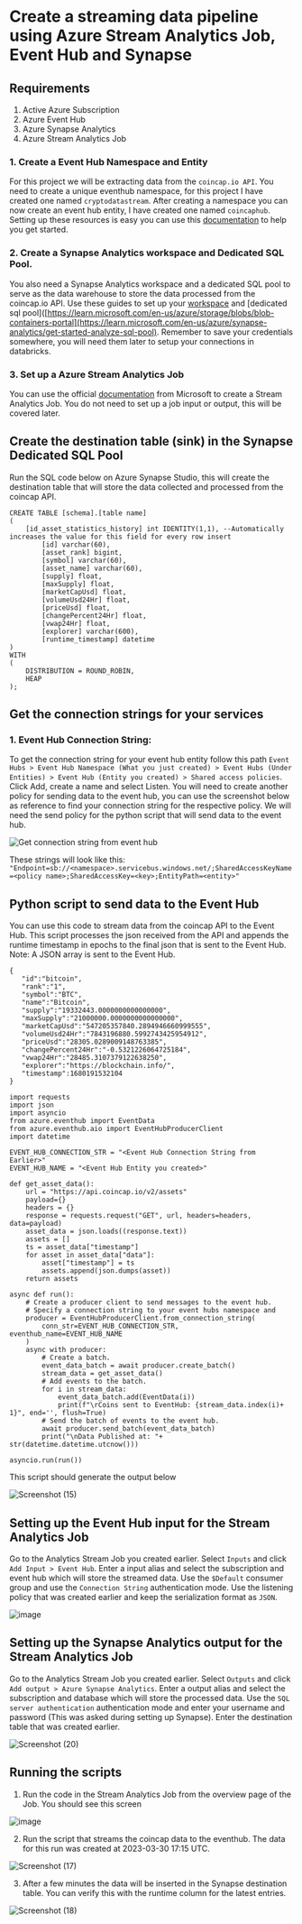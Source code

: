 # Create a streaming data pipeline using Azure Stream Analytics Job, Event Hub and Synapse


## Requirements

1. Active Azure Subscription
2. Azure Event Hub 
3. Azure Synapse Analytics
4. Azure Stream Analytics Job

### 1. Create a Event Hub Namespace and Entity

For this project we will be extracting data from the `coincap.io API`. You need to create a unique eventhub namespace, for this project I have created one named `cryptodatastream`. After creating a namespace you can now create an event hub entity, I have created one named `coincaphub`. Setting up these resources is easy you can use this [documentation](https://learn.microsoft.com/en-us/azure/event-hubs/event-hubs-create) to help you get started.

### 2. Create a Synapse Analytics workspace and Dedicated SQL Pool. 

You also need a Synapse Analytics workspace and a dedicated SQL pool to serve as the data warehouse to store the data processed from the coincap.io API. Use these guides to set up your [workspace](https://learn.microsoft.com/en-us/azure/synapse-analytics/get-started-create-workspace) and [dedicated sql pool]([https://learn.microsoft.com/en-us/azure/storage/blobs/blob-containers-portal](https://learn.microsoft.com/en-us/azure/synapse-analytics/get-started-analyze-sql-pool). Remember to save your credentials somewhere, you will need them later to setup your connections in databricks.

### 3. Set up a Azure Stream Analytics Job

You can use the official [documentation](https://learn.microsoft.com/en-us/azure/stream-analytics/stream-analytics-quick-create-portal#create-a-stream-analytics-job) from Microsoft to create a Stream Analytics Job. You do not need to set up a job input or output, this will be covered later.


## Create the destination table (sink) in the Synapse Dedicated SQL Pool

Run the SQL code below on Azure Synapse Studio, this will create the destination table that will store the data collected and processed from the coincap API.

```	
CREATE TABLE [schema].[table name]
(
    [id_asset_statistics_history] int IDENTITY(1,1), --Automatically increases the value for this field for every row insert
		[id] varchar(60),
		[asset_rank] bigint,
		[symbol] varchar(60),
		[asset_name] varchar(60),
		[supply] float,
		[maxSupply] float,
		[marketCapUsd] float,
		[volumeUsd24Hr] float,
		[priceUsd] float,
		[changePercent24Hr] float,
		[vwap24Hr] float,
		[explorer] varchar(600),
		[runtime_timestamp] datetime
)
WITH
(
    DISTRIBUTION = ROUND_ROBIN,
    HEAP
);
```
## Get the connection strings for your services

### 1. Event Hub Connection String: 
To get the connection string for your event hub entity follow this path `Event Hubs > Event Hub Namespace (What you just created) > Event Hubs (Under Entities) > Event Hub (Entity you created) > Shared access policies`. Click Add, create a name and select Listen. You will need to create another policy for sending data to the event hub, you can use the screenshot below as reference to find your connection string for the respective policy.
We will need the send policy for the python script that will send data to the event hub. 

![Get connection string from event hub](https://user-images.githubusercontent.com/50084105/228879400-dfe8a725-3f93-484c-8bba-2383ac2fea31.png)

These strings will look like this: `"Endpoint=sb://<namespace>.servicebus.windows.net/;SharedAccessKeyName=<policy name>;SharedAccessKey=<key>;EntityPath=<entity>"`

## Python script to send data to the Event Hub

You can use this code to stream data from the coincap API to the Event Hub. This script processes the json received from the API and appends the runtime timestamp in epochs to the final json that is sent to the Event Hub. Note: A JSON array is sent to the Event Hub.

```
{
   "id":"bitcoin",
   "rank":"1",
   "symbol":"BTC",
   "name":"Bitcoin",
   "supply":"19332443.0000000000000000",
   "maxSupply":"21000000.0000000000000000",
   "marketCapUsd":"547205357840.2894946660999555",
   "volumeUsd24Hr":"7843196880.5992743425954912",
   "priceUsd":"28305.0289009148763385",
   "changePercent24Hr":"-0.5321226064725184",
   "vwap24Hr":"28485.3107379122638250",
   "explorer":"https://blockchain.info/",
   "timestamp":1680191532104
}
```

```
import requests
import json
import asyncio
from azure.eventhub import EventData
from azure.eventhub.aio import EventHubProducerClient
import datetime

EVENT_HUB_CONNECTION_STR = "<Event Hub Connection String from Earlier>"
EVENT_HUB_NAME = "<Event Hub Entity you created>"

def get_asset_data():
    url = "https://api.coincap.io/v2/assets"
    payload={}
    headers = {}
    response = requests.request("GET", url, headers=headers, data=payload)
    asset_data = json.loads((response.text))
    assets = []
    ts = asset_data["timestamp"]
    for asset in asset_data["data"]:    
        asset["timestamp"] = ts
        assets.append(json.dumps(asset))
    return assets

async def run():
    # Create a producer client to send messages to the event hub.
    # Specify a connection string to your event hubs namespace and
    producer = EventHubProducerClient.from_connection_string(
        conn_str=EVENT_HUB_CONNECTION_STR, eventhub_name=EVENT_HUB_NAME
    )
    async with producer:
        # Create a batch.
        event_data_batch = await producer.create_batch()
        stream_data = get_asset_data()
        # Add events to the batch.
        for i in stream_data:
            event_data_batch.add(EventData(i))
            print(f"\rCoins sent to EventHub: {stream_data.index(i)+ 1}", end='', flush=True)
        # Send the batch of events to the event hub.
        await producer.send_batch(event_data_batch)
        print("\nData Published at: "+ str(datetime.datetime.utcnow()))

asyncio.run(run())    
```
This script should generate the output below

![Screenshot (15)](https://user-images.githubusercontent.com/50084105/228889499-a05b0edd-4297-4dc2-80e4-01bbaec04f95.png)

## Setting up the Event Hub input for the Stream Analytics Job

Go to the Analytics Stream Job you created earlier. Select `Inputs` and click `Add Input > Event Hub`. Enter a input alias and select the subscription and event hub which will store the streamed data. Use the `$Default` consumer group and use the `Connection String` authentication mode. Use the listening policy that was created earlier and keep the serialization format as `JSON`.

![image](https://user-images.githubusercontent.com/50084105/228919656-a5da517e-f97b-4d9d-8e7a-83fe8a540384.png)

## Setting up the Synapse Analytics output for the Stream Analytics Job

Go to the Analytics Stream Job you created earlier. Select `Outputs` and click `Add output > Azure Synapse Analytics`. Enter a output alias and select the subscription and database which will store the processed data. Use the `SQL server authentication` authentication mode and enter your username and password (This was asked during setting up Synapse). Enter the destination table that was created earlier.

![Screenshot (20)](https://user-images.githubusercontent.com/50084105/228918646-61cc8552-cf57-452e-83e2-cca0673c63f4.png)

## Running the scripts

1. Run the code in the Stream Analytics Job from the overview page of the Job. You should see this screen

![image](https://user-images.githubusercontent.com/50084105/228914607-2b871b71-68c4-4bc3-aa8a-5153de93090b.png)

2. Run the script that streams the coincap data to the eventhub. The data for this run was created at 2023-03-30 17:15 UTC.

![Screenshot (17)](https://user-images.githubusercontent.com/50084105/228915203-64759f81-7760-45a8-a44d-c42bcc6da9a7.png)

3. After a few minutes the data will be inserted in the Synapse destination table. You can verify this with the runtime column for the latest entries.

![Screenshot (18)](https://user-images.githubusercontent.com/50084105/228915275-1ee6b813-eda0-4d32-834d-38af3622249a.png)
	

